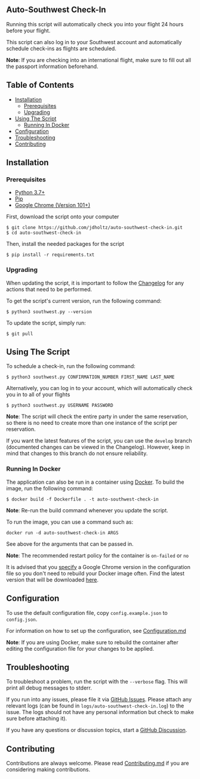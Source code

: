 ## Auto-Southwest Check-In
Running this script will automatically check you into your flight 24 hours before your flight.

This script can also log in to your Southwest account and automatically schedule check-ins as
flights are scheduled.

**Note**: If you are checking into an international flight, make sure to fill out all the passport
information beforehand.

## Table of Contents
- [Installation](#installation)
    * [Prerequisites](#prerequisites)
    * [Upgrading](#upgrading)
- [Using The Script](#using-the-script)
    * [Running In Docker](#running-in-docker)
- [Configuration](#configuration)
- [Troubleshooting](#troubleshooting)
- [Contributing](#contributing)

## Installation

### Prerequisites
- [Python 3.7+][0]
- [Pip][1]
- [Google Chrome (Version 101+)][2]

First, download the script onto your computer
```shell
$ git clone https://github.com/jdholtz/auto-southwest-check-in.git
$ cd auto-southwest-check-in
```
Then, install the needed packages for the script
```shell
$ pip install -r requirements.txt
```

### Upgrading
When updating the script, it is important to follow the [Changelog](CHANGELOG.md) for any actions
that need to be performed.

To get the script's current version, run the following command:
```shell
$ python3 southwest.py --version
```

To update the script, simply run:
```shell
$ git pull
```

## Using The Script
To schedule a check-in, run the following command:
```shell
$ python3 southwest.py CONFIRMATION_NUMBER FIRST_NAME LAST_NAME
```
Alternatively, you can log in to your account, which will automatically check you in to all of your flights
```shell
$ python3 southwest.py USERNAME PASSWORD
```

**Note**: The script will check the entire party in under the same reservation, so there is no need
to create more than one instance of the script per reservation.

If you want the latest features of the script, you can use the `develop` branch (documented changes
can be viewed in the Changelog). However, keep in mind that changes to this branch do not ensure reliability.

### Running In Docker

The application can also be run in a container using [Docker][3]. To build the image, run the following command:
```shell
$ docker build -f Dockerfile . -t auto-southwest-check-in
```
**Note**: Re-run the build command whenever you update the script.

To run the image, you can use a command such as:
```shell
docker run -d auto-southwest-check-in ARGS
```
See above for the arguments that can be passed in.

**Note**: The recommended restart policy for the container is `on-failed` or `no`

It is advised that you [specify](CONFIGURATION.md#chrome-version) a Google Chrome version in the configuration
file so you don't need to rebuild your Docker image often. Find the latest version that will be downloaded
[here][4].

## Configuration
To use the default configuration file, copy `config.example.json` to `config.json`.

For information on how to set up the configuration, see [Configuration.md](CONFIGURATION.md)

**Note**: If you are using Docker, make sure to rebuild the container after editing the configuration
file for your changes to be applied.

## Troubleshooting
To troubleshoot a problem, run the script with the `--verbose` flag. This will print all debug messages to stderr.

If you run into any issues, please file it via [GitHub Issues][5]. Please attach any relevant logs (can be found in
`logs/auto-southwest-check-in.log`) to the issue. The logs should not have any personal information but check to make
sure before attaching it).

If you have any questions or discussion topics, start a [GitHub Discussion][6].

## Contributing
Contributions are always welcome. Please read [Contributing.md](CONTRIBUTING.md) if you are considering making contributions.

[0]: https://www.python.org/downloads/
[1]: https://pip.pypa.io/en/stable/installation/
[2]: https://www.google.com/chrome/
[3]: https://www.docker.com/
[4]: https://www.ubuntuupdates.org/package/google_chrome/stable/main/base/google-chrome-stable?id=202706&page=1
[5]: https://github.com/jdholtz/auto-southwest-check-in/issues/new/choose
[6]: https://github.com/jdholtz/auto-southwest-check-in/discussions/new/choose
